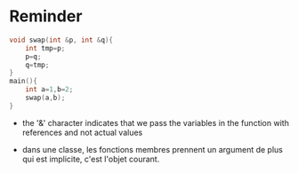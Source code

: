 # Reminder

```cpp
void swap(int &p, int &q){
    int tmp=p;
    p=q;
    q=tmp;
}
main(){
    int a=1,b=2;
    swap(a,b);
}
```
- the '&' character indicates that we pass the variables in the function with references and not actual values

- dans une classe, les fonctions membres prennent un argument de plus qui est implicite, c'est l'objet courant.